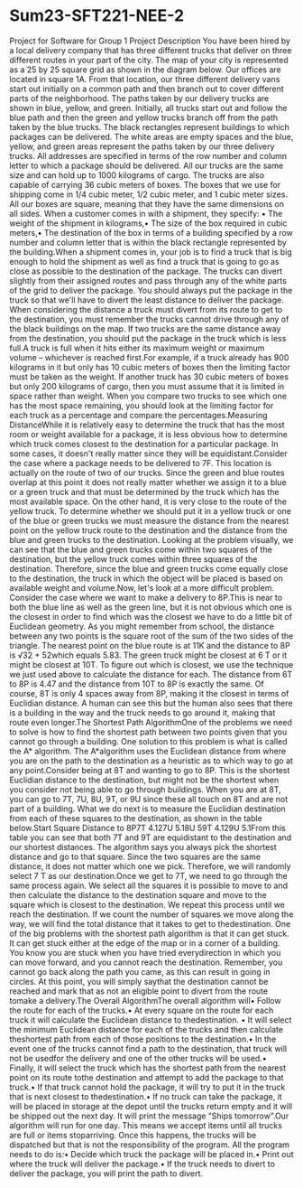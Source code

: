 # Sum23-SFT221-NEE-2
Project for Software for Group 1
Project Description
You have been hired by a local delivery company that has three different trucks that deliver on three different routes in your part of the city. The map of your city is represented as a 25 by 25 square grid as shown in the diagram below. Our offices are located in square 1A. From that location, our three different delivery vans start out initially on a common path and then branch out to cover different parts of the neighborhood. The paths taken by our delivery trucks are shown in blue, yellow, and green. Initially, all trucks start out and follow the blue path and then the green and yellow trucks branch off from the path taken by the blue trucks. The black rectangles represent buildings to which packages can be delivered. The white areas are empty spaces and the blue, yellow, and green areas represent the paths taken by our three delivery trucks. All addresses are specified in terms of the row number and column letter to which a package should be delivered. All our trucks are the same size and can hold up to 1000 kilograms of cargo. The trucks are also capable of carrying 36 cubic meters of boxes. The boxes that we use for shipping come in 1/4 cubic meter, 1/2 cubic meter, and 1 cubic meter sizes. All our boxes are square, meaning that they have the same dimensions on all sides. When a customer comes in with a shipment, they specify:
• The weight of the shipment in kilograms,• The size of the box required in cubic meters,• The destination of the box in terms of a building specified by a row number and column letter that is within the black rectangle represented by the building.When a shipment comes in, your job is to find a truck that is big enough to hold the shipment as well as find a truck that is going to go as close as possible to the destination of the package. The trucks can divert slightly from their assigned routes and pass through any of the white parts of the grid to deliver the package. You should always put the package in the truck so that we'll have to divert the least distance to deliver the package. When considering the distance a truck must divert from its route to get to the destination, you must remember the trucks cannot drive through any of the black buildings on the map. If two trucks are the same distance away from the destination, you should put the package in the truck which is less full.A truck is full when it hits either its maximum weight or maximum volume – whichever is reached first.For example, if a truck already has 900 kilograms in it but only has 10 cubic meters of boxes then the limiting factor must be taken as the weight. If another truck has 30 cubic meters of boxes but only 200 kilograms of cargo, then you must assume that it is limited in space rather than weight. When you compare two trucks to see which one has the most space remaining, you should look at the limiting factor for each truck as a percentage and compare the percentages.Measuring DistanceWhile it is relatively easy to determine the truck that has the most room or weight available for a package, it is less obvious how to determine which truck comes closest to the destination for a particular package. In some cases, it doesn't really matter since they will be equidistant.Consider the case where a package needs to be delivered to 7F. This location is actually on the route of two of our trucks. Since the green and blue routes overlap at this point it does not really matter whether we assign it to a blue or a green truck and that must be determined by the truck which has the most available space. On the other hand, it is very close to the route of the yellow truck. To determine whether we should put it in a yellow truck or one of the blue or green trucks we must measure the distance from the nearest point on the yellow truck route to the destination and the distance from the blue and green trucks to the destination. Looking at the problem visually, we can see that the blue and green trucks come within two squares of the destination, but the yellow truck comes within three squares of the destination. Therefore, since the blue and green trucks come equally close to the destination, the truck in which the object will be placed is based on available weight and volume.Now, let's look at a more difficult problem. Consider the case where we want to make a delivery to 8P.This is near to both the blue line as well as the green line, but it is not obvious which one is the closest in order to find which was the closest we have to do a little bit of Euclidean geometry. As you might remember from school, the distance between any two points is the square root of the sum of the two sides of the triangle. The nearest point on the blue route is at 11K and the distance to 8P is √32 + 52which equals 5.83. The green truck might be closest at 6 T or it might be closest at 10T. To figure out which is closest, we use the technique we just used above to calculate the distance for each. The distance from 6T to 8P is 4.47 and the distance from 10T to 8P is exactly the same. Of course, 8T is only 4 spaces away from 8P, making it the closest in terms of Euclidian distance. A human can see this but the
human also sees that there is a building in the way and the truck needs to go around it, making that route even longer.The Shortest Path AlgorithmOne of the problems we need to solve is how to find the shortest path between two points given that you cannot go through a building. One solution to this problem is what is called the A* algorithm. The A*algorithm uses the Euclidean distance from where you are on the path to the destination as a heuristic as to which way to go at any point.Consider being at 8T and wanting to go to 8P. This is the shortest Euclidian distance to the destination, but might not be the shortest when you consider not being able to go through buildings. When you are at 8T, you can go to 7T, 7U, 8U, 9T, or 9U since these all touch on 8T and are not part of a building. What we do next is to measure the Euclidian destination from each of these squares to the destination, as shown in the table below.Start Square Distance to 8P7T 4.127U 5.18U 59T 4.129U 5.1From this table you can see that both 7T and 9T are equidistant to the destination and our shortest distances. The algorithm says you always pick the shortest distance and go to that square. Since the two squares are the same distance, it does not matter which one we pick. Therefore, we will randomly select 7 T as our destination.Once we get to 7T, we need to go through the same process again. We select all the squares it is possible to move to and then calculate the distance to the destination square and move to the square which is closest to the destination. We repeat this process until we reach the destination. If we count the number of squares we move along the way, we will find the total distance that it takes to get to thedestination. One of the big problems with the shortest path algorithm is that it can get stuck. It can get stuck either at the edge of the map or in a corner of a building. You know you are stuck when you have tried everydirection in which you can move forward, and you cannot reach the destination. Remember, you cannot go back along the path you came, as this can result in going in circles. At this point, you will simply saythat the destination cannot be reached and mark that as not an eligible point to divert from the route tomake a delivery.The Overall AlgorithmThe overall algorithm will• Follow the route for each of the trucks.• At every square on the route for each truck it will calculate the Euclidean distance to thedestination.
• It will select the minimum Euclidean distance for each of the trucks and then calculate theshortest path from each of those positions to the destination.• In the event one of the trucks cannot find a path to the destination, that truck will not be usedfor the delivery and one of the other trucks will be used.• Finally, it will select the truck which has the shortest path from the nearest point on its route tothe destination and attempt to add the package to that truck.• If that truck cannot hold the package, it will try to put it in the truck that is next closest to thedestination.• If no truck can take the package, it will be placed in storage at the depot until the trucks return empty and it will be shipped out the next day. It will print the message “Ships tomorrow”.Our algorithm will run for one day. This means we accept items until all trucks are full or items stoparriving. Once this happens, the trucks will be dispatched but that is not the responsibility of the program. All the program needs to do is:• Decide which truck the package will be placed in.• Print out where the truck will deliver the package.• If the truck needs to divert to deliver the package, you will print the path to divert. 
